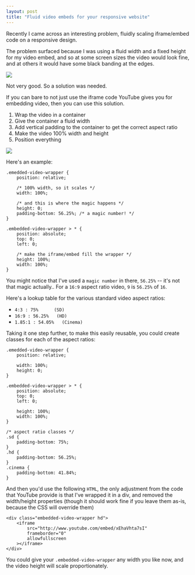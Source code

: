 ```yaml
---
layout: post
title: "Fluid video embeds for your responsive website"
---
```

Recently I came across an interesting problem, fluidly scaling iframe/embed code on a responsive design.

The problem surfaced because I was using a fluid width and a fixed height for my video embed, and so at some screen sizes the video would look fine, and at others it would have some black banding at the edges.

<!-- more -->

![](http://uk.omg.li/NaZt/by%20default%202013-03-15%20at%2015.52.00.png)

Not very good. So a solution was needed.

If you can bare to not just use the iframe code YouTube gives you for embedding video, then you can use this solution.

1. Wrap the video in a container
2. Give the container a fluid width
3. Add vertical padding to the container to get the correct aspect ratio
4. Make the video 100% width and height
5. Position everything

![](http://uk.omg.li/NaiM/by%20default%202013-03-15%20at%2015.53.50.png)

Here's an example:

<pre><code data-language="css">.emedded-video-wrapper {
    position: relative;

    /* 100% width, so it scales */
    width: 100%;

    /* and this is where the magic happens */
    height: 0;
    padding-bottom: 56.25%; /* a magic number! */
}

.embedded-video-wrapper > * {
    position: absolute;
    top: 0;
    left: 0;

    /* make the iframe/embed fill the wrapper */
    height: 100%;
    width: 100%;
}
</code></pre>

You might notice that I've used a `magic number` in there, `56.25%` -- it's not that magic actually.. For a `16:9` aspect ratio video, `9` is `56.25%` of `16`.

Here's a lookup table for the various standard video aspect ratios:
- `4:3 : 75%      (SD)`
- `16:9 : 56.25%   (HD)`
- `1.85:1 : 54.05%   (Cinema)`

Taking it one step further, to make this easily reusable, you could create classes for each of the aspect ratios:

<pre><code data-language="css">.emedded-video-wrapper {
    position: relative;

    width: 100%;
    height: 0;
}

.embedded-video-wrapper > * {
    position: absolute;
    top: 0;
    left: 0;

    height: 100%;
    width: 100%;
}

/* aspect ratio classes */
.sd {
    padding-bottom: 75%;
}
.hd {
    padding-bottom: 56.25%;
}
.cinema {
    padding-bottom: 41.84%;
}
</code></pre>

And then you'd use the following `HTML`, the only adjustment from the code that YouTube provide is that I've wrapped it in a div, and removed the width/height properties (though it should work fine if you leave them as-is, because the CSS will override them)

<pre><code data-language="html">&lt;div class="embedded-video-wrapper hd">
    &lt;iframe
        src="http://www.youtube.com/embed/xEhaVhta7sI"
        frameborder="0"
        allowfullscreen
    >&lt;/iframe>
&lt;/div></code></pre>

You could give your `.embedded-video-wrapper` any width you like now, and the video height will scale proportionately.

